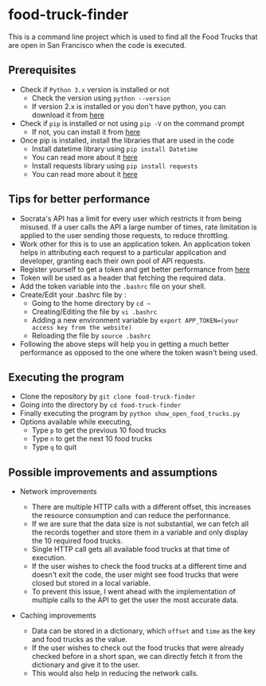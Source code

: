 # food-truck-finder

This is a command line project which is used to find all the Food Trucks that are open in San Francisco when the code is executed.

## Prerequisites

- Check if `Python 3.x` version is installed or not
	- Check the version using `python --version`
	- If version 2.x is installed or you don't have python, you can download it from [here](https://www.python.org/downloads/)
- Check if `pip` is installed or not using `pip -V` on the command prompt
	- If not, you can install it from [here](https://pip.pypa.io/en/stable/installing/)
- Once pip is installed, install the libraries that are used in the code
	- Install datetime library using `pip install Datetime`
	- You can read more about it [here](https://pypi.org/project/DateTime/)
	- Install requests library using `pip install requests`
	- You can read more about it [here](https://pypi.org/project/requests/)
	
## Tips for better performance

- Socrata's API has a limit for every user which restricts it from being misused. If a user calls the API a large number of times, rate limitation is applied to the user sending those requests, to reduce throttling.
- Work other for this is to use an application token. An application token helps in attributing each request to a particular application and developer, granting each their own pool of API requests.
- Register yourself to get a token and get better performance from [here](https://dev.socrata.com/docs/app-tokens.html)
- Token will be used as a header that fetching the required data.
- Add the token variable into the `.bashrc` file on your shell.
- Create/Edit your .bashrc file by :
	- Going to the home directory by `cd ~`
	- Creating/Editing the file by `vi .bashrc`
	- Adding a new environment variable by `export APP_TOKEN=(your access key from the website)`
	- Reloading the file by `source .bashrc`
- Following the above steps will help you in getting a much better performance as opposed to the one where the token wasn't being used.

## Executing the program

- Clone the repository by `git clone food-truck-finder`
- Going into the directory by `cd food-truck-finder`
- Finally executing the program by `python show_open_food_trucks.py`
- Options available while executing,
	- Type `p` to get the previous 10 food trucks
	- Type `n` to get the next 10 food trucks
	- Type `q` to quit
	
## Possible improvements and assumptions
- Network improvements
	- There are multiple HTTP calls with a different offset, this increases the resource consumption and can reduce the performance.
	- If we are sure that the data size is not substantial, we can fetch all the records together and store them in a variable and only display the 10 required food trucks.
	- Single HTTP call gets all available food trucks at that time of execution.
	- If the user wishes to check the food trucks at a different time and doesn't exit the code, the user might see food trucks that were closed but stored in a local variable.
	- To prevent this issue, I went ahead with the implementation of multiple calls to the API to get the user the most accurate data.
	
- Caching improvements
	- Data can be stored in a dictionary, which `offset` and `time` as the key and food trucks as the value.
	- If the user wishes to check out the food trucks that were already checked before in a short span, we can directly fetch it from the dictionary and give it to the user.
	- This would also help in reducing the network calls.

	